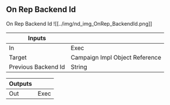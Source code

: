 ## On Rep Backend Id
On Rep Backend Id
![[../img/nd_img_OnRep_BackendId.png]]

|Inputs||
|--|--|
| In | Exec |
| Target | Campaign Impl Object Reference |
| Previous Backend Id | String |

|Outputs||
|--|--|
| Out | Exec |
